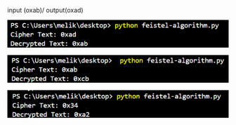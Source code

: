 input (oxab)/ output(oxad)


![fig1](https://github.com/melixmn/cryptography/blob/main/oxab.png)



![fig1](https://github.com/melixmn/cryptography/blob/main/oxcb.png)

![fig1](https://github.com/melixmn/cryptography/blob/main/oxa2.png)
